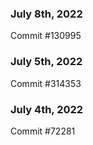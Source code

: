 ### July 8th, 2022

Commit #130995

### July 5th, 2022

Commit #314353


### July 4th, 2022

Commit #72281
